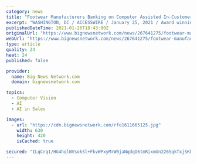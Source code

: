 ```yaml
---
category: news
title: "Footwear Manufacturers Banking on Computer Assisted In-Customer Service and Incorporating Sustainable Material to Expand Sales: Fact.MR"
excerpt: "WASHINGTON, DC / ACCESSWIRE / January 25, 2021 / Award winning market research company Fact.MR has recently published a report on the global footwear market. According to the study, the market is poised to register marginal growth in 2021 over 2020 to reach approximately 4%."
publishedDateTime: 2021-01-26T18:43:00Z
originalUrl: "https://www.bignewsnetwork.com/news/267641275/footwear-manufacturers-banking-on-computer-assisted-in-customer-service-and-incorporating-sustainable-material-to-expand-sales-factmr"
webUrl: "https://www.bignewsnetwork.com/news/267641275/footwear-manufacturers-banking-on-computer-assisted-in-customer-service-and-incorporating-sustainable-material-to-expand-sales-factmr"
type: article
quality: 24
heat: 24
published: false

provider:
  name: Big News Network.com
  domain: bignewsnetwork.com

topics:
  - Computer Vision
  - AI
  - AI in Sales

images:
  - url: "https://cdn.bignewsnetwork.com/rfe1611665125.jpg"
    width: 630
    height: 420
    isCached: true

secured: "ILqCrq1/HG4hqlWVsokSl+FkvWPxyMrWBjaNqdqO6tmRixmUn226SqkTxjSKktQf0O5WN4iyRL067q8zL5EKezbZ4+EHpU/J5i0A/HpP8LsHyhHpieOr+nOJklF9z/CT23BHVZ5Ce4Xr1eEa1G6qrg46cewgzB1CsFX8V+rvL/hEiX5SYDsEYGK2NfXN0pZdIDIGaPnmzsJHXcQ3VJ8nhFRgvLAWOSVCIT7+hDmn78+0kUwvG0L0gOfQFR70GMs8D9kS5TwNxvBNLsXnTeZcwSJremFwYhJl5Fv59tPufuigXugScD0aDriyRuQ0bpjk+W7U1AizUN+ZHdwsM6tTyDIxKQdLnY2E9yMFEWp+CYk=;sU10x8ykkmXE7Wvo1JpWVA=="
---
```


